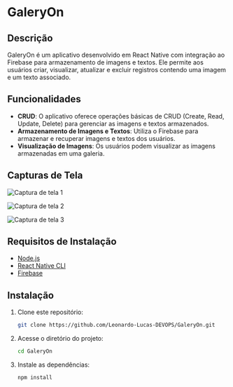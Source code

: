 # GaleryOn

## Descrição
GaleryOn é um aplicativo desenvolvido em React Native com integração ao Firebase para armazenamento de imagens e textos. Ele permite aos usuários criar, visualizar, atualizar e excluir registros contendo uma imagem e um texto associado.

## Funcionalidades
- **CRUD**: O aplicativo oferece operações básicas de CRUD (Create, Read, Update, Delete) para gerenciar as imagens e textos armazenados.
- **Armazenamento de Imagens e Textos**: Utiliza o Firebase para armazenar e recuperar imagens e textos dos usuários.
- **Visualização de Imagens**: Os usuários podem visualizar as imagens armazenadas em uma galeria.

## Capturas de Tela

![Captura de tela 1](https://github.com/Leonardo-Lucas-DEVOPS/GaleryOn/assets/132526427/c8155740-9a72-4c51-919f-d6f4c9afb318)

![Captura de tela 2](https://github.com/Leonardo-Lucas-DEVOPS/GaleryOn/assets/132526427/ab8e9056-2b4c-4be4-bab0-6f10b4e76c62)

![Captura de tela 3](https://github.com/Leonardo-Lucas-DEVOPS/GaleryOn/assets/132526427/4c36dafb-2b03-4f0e-854f-1e5b8e161214)

## Requisitos de Instalação

- [Node.js](https://nodejs.org/)
- [React Native CLI](https://reactnative.dev/docs/environment-setup)
- [Firebase](https://firebase.google.com/)

## Instalação

1. Clone este repositório:
   ```bash
   git clone https://github.com/Leonardo-Lucas-DEVOPS/GaleryOn.git
   ```

2. Acesse o diretório do projeto:
   ```bash
   cd GaleryOn
   ```

3. Instale as dependências:
   ```bash
   npm install
   ```
